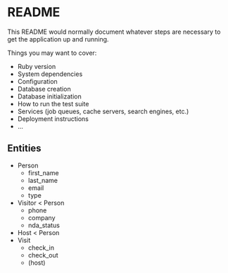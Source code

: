 # README

This README would normally document whatever steps are necessary to get the
application up and running.

Things you may want to cover:

- Ruby version
- System dependencies
- Configuration
- Database creation
- Database initialization
- How to run the test suite
- Services (job queues, cache servers, search engines, etc.)
- Deployment instructions
- ...

## Entities

- Person
  - first_name
  - last_name
  - email
  - type
- Visitor < Person
  - phone
  - company
  - nda_status
- Host < Person
- Visit
  - check_in
  - check_out
  - (host)
